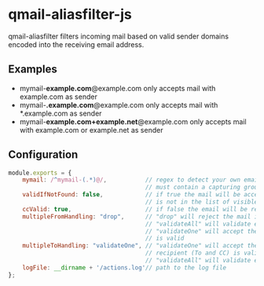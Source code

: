 qmail-aliasfilter-js
====================

qmail-aliasfilter filters incoming mail based on valid sender domains encoded into the receiving email address.

Examples
--------

- mymail-**example.com**@example.com only accepts mail with example.com as sender
- mymail-**.example.com**@example.com only accepts mail with *.example.com as sender
- mymail-**example.com+example.net**@example.com only accepts mail with example.com or example.net as sender

Configuration
-------------

```js
module.exports = {
	mymail: /^mymail-(.*)@/,           // regex to detect your own email address
	                                   // must contain a capturing group for the domainlist
	validIfNotFound: false,            // if true the mail will be accepted in your email address
	                                   // is not in the list of visible recipients
	ccValid: true,                     // if false the email will be rejected if you are only on cc
	multipleFromHandling: "drop",      // "drop" will reject the mail if there are multiple senders
	                                   // "validateAll" will validate every single sender
	                                   // "validateOne" will accept the email if at least one sender
	                                   // is valid
	multipleToHandling: "validateOne", // "validateOne" will accept the email if at least one
	                                   // recipient (To and CC) is valid
	                                   // "validateAll" will validate every single recipient
	logFile: __dirname + '/actions.log'// path to the log file
};
```
